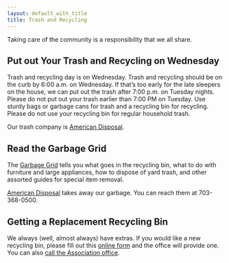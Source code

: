 ```yaml
---
layout: default_with_title
title: Trash and Recycling
---
```


Taking care of the community is a responsibility that we all share.

## Put out Your Trash and Recycling on Wednesday

Trash and recycling day is on Wednesday. Trash and recycling should be on the curb by 6:00 a.m. on Wednesday. If that’s too early for the late sleepers on the house, we can put out the trash after 7:00 p.m. on Tuesday nights. Please do not put out your trash earlier than 7:00 PM on Tuesday. Use sturdy bags or garbage cans for trash and a recycling bin for recycling. Please do not use your recycling bin for regular household trash.

Our trash company is [American Disposal](https://www.americandisposal.com/).

## Read the Garbage Grid

The [Garbage Grid](https://onedrive.live.com/embed?cid=529E6218CA92DA58&resid=529E6218CA92DA58%2122896&authkey=AMh_096ZNgqpNuc&em=2) tells you what goes in the recycling bin, what to do with furniture and large appliances, how to dispose of yard trash, and other assorted guides for special item removal.

[American Disposal](https://www.americandisposal.com/) takes away our garbage. You can reach them at 703-368-0500.

## Getting a Replacement Recycling Bin

We always (well, almost always) have extras. If you would like a new recycling bin, please fill out this [online form](https://goo.gl/forms/hC3P9fvLzdyUwbZz1) and the office will provide one. You can also [call the Association office](contactus.html). 
